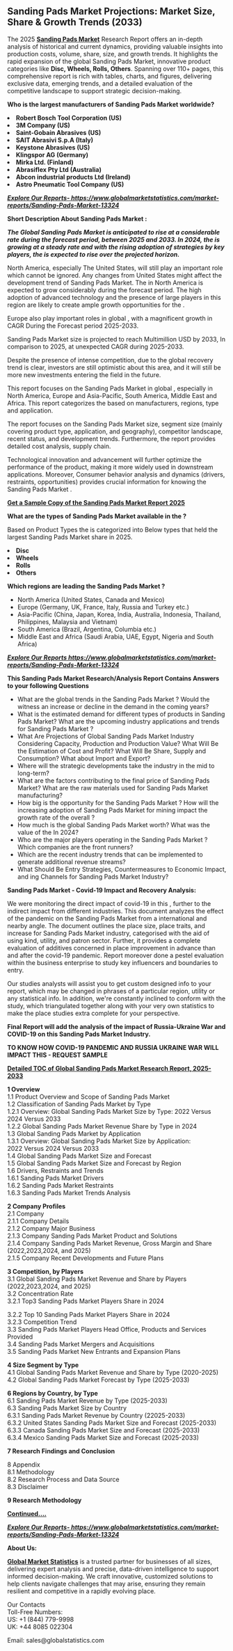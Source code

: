 <h2><strong>Sanding Pads Market Projections: Market Size, Share & Growth Trends (2033)</strong></h2><p>The 2025 <strong><a href="https://www.globalmarketstatistics.com/market-reports/Sanding-Pads-Market-13324">Sanding Pads Market</a></strong> Research Report offers an in-depth analysis of historical and current dynamics, providing valuable insights into production costs, volume, share, size, and growth trends. It highlights the rapid expansion of the global Sanding Pads Market, innovative product categories like <strong>Disc, Wheels, Rolls, Others</strong>. Spanning over 110+ pages, this comprehensive report is rich with tables, charts, and figures, delivering exclusive data, emerging trends, and a detailed evaluation of the competitive landscape to support strategic decision-making.</p><p><strong>Who is the largest manufacturers of Sanding Pads Market worldwide?</strong></p><p><strong><li>Robert Bosch Tool Corporation (US)<li>3M Company (US)<li>Saint-Gobain Abrasives (US)<li>SAIT Abrasivi S.p.A (Italy)<li>Keystone Abrasives (US)<li>Klingspor AG (Germany)<li>Mirka Ltd. (Finland)<li>Abrasiflex Pty Ltd (Australia)<li>Abcon industrial products Ltd (Ireland)<li>Astro Pneumatic Tool Company (US)</strong></p><p><strong><em><a href="https://www.globalmarketstatistics.com/market-reports/Sanding-Pads-Market-13324">Explore Our Reports-&nbsp;https://www.globalmarketstatistics.com/market-reports/Sanding-Pads-Market-13324</a></em></strong></p><p><strong>Short Description About Sanding Pads Market :</strong></p><p><strong><em>The Global Sanding Pads Market is anticipated to rise at a considerable rate during the forecast period, between 2025 and 2033. In 2024, the is growing at a steady rate and with the rising adoption of strategies by key players, the is expected to rise over the projected horizon.</em></strong></p><p>North America, especially The United States, will still play an important role which cannot be ignored. Any changes from United States might affect the development trend of Sanding Pads Market. The in North America is expected to grow considerably during the forecast period. The high adoption of advanced technology and the presence of large players in this region are likely to create ample growth opportunities for the .</p><p>Europe also play important roles in global , with a magnificent growth in CAGR During the Forecast period 2025-2033.</p><p>Sanding Pads Market size is projected to reach Multimillion USD by 2033, In comparison to 2025, at unexpected CAGR during 2025-2033.</p><p>Despite the presence of intense competition, due to the global recovery trend is clear, investors are still optimistic about this area, and it will still be more new investments entering the field in the future.</p><p>This report focuses on the Sanding Pads Market in global , especially in North America, Europe and Asia-Pacific, South America, Middle East and Africa. This report categorizes the based on manufacturers, regions, type and application.</p><p>The report focuses on the Sanding Pads Market size, segment size (mainly covering product type, application, and geography), competitor landscape, recent status, and development trends. Furthermore, the report provides detailed cost analysis, supply chain.</p><p>Technological innovation and advancement will further optimize the performance of the product, making it more widely used in downstream applications. Moreover, Consumer behavior analysis and dynamics (drivers, restraints, opportunities) provides crucial information for knowing the Sanding Pads Market .</p><p><strong><a href="https://www.globalmarketstatistics.com/market-reports/Sanding-Pads-Market-13324">Get a Sample Copy of the Sanding Pads Market Report 2025</a></strong></p><p><strong>What are the types of Sanding Pads Market available in the ?</strong></p><p>Based on Product Types the is categorized into Below types that held the largest Sanding Pads Market share in 2025.</p><p><strong><li>Disc<li>Wheels<li>Rolls<li>Others</strong></p><p><strong>Which regions are leading the Sanding Pads Market ?</strong></p><ul><li>North America (United States, Canada and Mexico)</li><li>Europe (Germany, UK, France, Italy, Russia and Turkey etc.)</li><li>Asia-Pacific (China, Japan, Korea, India, Australia, Indonesia, Thailand, Philippines, Malaysia and Vietnam)</li><li>South America (Brazil, Argentina, Columbia etc.)</li><li>Middle East and Africa (Saudi Arabia, UAE, Egypt, Nigeria and South Africa)</li></ul><p><strong><em><a href="https://www.globalmarketstatistics.com/market-reports/Sanding-Pads-Market-13324">Explore Our Reports https://www.globalmarketstatistics.com/market-reports/Sanding-Pads-Market-13324</a></em></strong></p><p><strong>This Sanding Pads Market Research/Analysis Report Contains Answers to your following Questions</strong></p><ul><li>What are the global trends in the Sanding Pads Market ? Would the witness an increase or decline in the demand in the coming years?</li><li>What is the estimated demand for different types of products in Sanding Pads Market? What are the upcoming industry applications and trends for Sanding Pads Market ?</li><li>What Are Projections of Global Sanding Pads Market Industry Considering Capacity, Production and Production Value? What Will Be the Estimation of Cost and Profit? What Will Be Share, Supply and Consumption? What about Import and Export?</li><li>Where will the strategic developments take the industry in the mid to long-term?</li><li>What are the factors contributing to the final price of Sanding Pads Market? What are the raw materials used for Sanding Pads Market manufacturing?</li><li>How big is the opportunity for the Sanding Pads Market ? How will the increasing adoption of Sanding Pads Market for mining impact the growth rate of the overall ?</li><li>How much is the global Sanding Pads Market worth? What was the value of the In 2024?</li><li>Who are the major players operating in the Sanding Pads Market ? Which companies are the front runners?</li><li>Which are the recent industry trends that can be implemented to generate additional revenue streams?</li><li>What Should Be Entry Strategies, Countermeasures to Economic Impact, and ing Channels for Sanding Pads Market Industry?</li></ul><p><strong>Sanding Pads Market - Covid-19 Impact and Recovery Analysis:</strong></p><p>We were monitoring the direct impact of covid-19 in this , further to the indirect impact from different industries. This document analyzes the effect of the pandemic on the Sanding Pads Market from a international and nearby angle. The document outlines the place size, place traits, and increase for Sanding Pads Market industry, categorised with the aid of using kind, utility, and patron sector. Further, it provides a complete evaluation of additives concerned in place improvement in advance than and after the covid-19 pandemic. Report moreover done a pestel evaluation within the business enterprise to study key influencers and boundaries to entry.</p><p>Our studies analysts will assist you to get custom designed info to your report, which may be changed in phrases of a particular region, utility or any statistical info. In addition, we're constantly inclined to conform with the study, which triangulated together along with your very own statistics to make the place studies extra complete for your perspective.</p><p><strong>Final Report will add the analysis of the impact of Russia-Ukraine War and COVID-19 on this Sanding Pads Market Industry.</strong></p><p><strong>TO KNOW HOW COVID-19 PANDEMIC AND RUSSIA UKRAINE WAR WILL IMPACT THIS - REQUEST SAMPLE</strong></p><p><strong><a href="https://www.globalmarketstatistics.com/market-reports/Sanding-Pads-Market-13324">Detailed TOC of Global Sanding Pads Market Research Report, 2025-2033</a></strong></p><p><strong>1 Overview</strong><br /> 1.1 Product Overview and Scope of Sanding Pads Market<br /> 1.2 Classification of Sanding Pads Market by Type<br /> 1.2.1 Overview: Global Sanding Pads Market Size by Type: 2022 Versus 2024 Versus 2033<br /> 1.2.2 Global Sanding Pads Market Revenue Share by Type in 2024<br /> 1.3 Global Sanding Pads Market by Application<br /> 1.3.1 Overview: Global Sanding Pads Market Size by Application: 2022&nbsp;Versus 2024 Versus 2033<br /> 1.4 Global Sanding Pads Market Size and Forecast<br /> 1.5 Global Sanding Pads Market Size and Forecast by Region<br /> 1.6 Drivers, Restraints and Trends<br /> 1.6.1 Sanding Pads Market Drivers<br /> 1.6.2 Sanding Pads Market Restraints<br /> 1.6.3 Sanding Pads Market Trends Analysis</p><p><strong>2 Company Profiles</strong><br /> 2.1 Company<br /> 2.1.1 Company Details<br /> 2.1.2 Company Major Business<br /> 2.1.3 Company Sanding Pads Market Product and Solutions<br /> 2.1.4 Company Sanding Pads Market Revenue, Gross Margin and Share (2022,2023,2024, and 2025)<br /> 2.1.5 Company Recent Developments and Future Plans</p><p><strong>3 Competition, by Players</strong><br /> 3.1 Global Sanding Pads Market Revenue and Share by Players (2022,2023,2024, and 2025)<br /> 3.2 Concentration Rate<br /> 3.2.1 Top3 Sanding Pads Market Players Share in 2024</p><p>3.2.2 Top 10 Sanding Pads Market Players Share in 2024<br /> 3.2.3 Competition Trend<br /> 3.3 Sanding Pads Market Players Head Office, Products and Services Provided<br /> 3.4 Sanding Pads Market Mergers and Acquisitions<br /> 3.5 Sanding Pads Market New Entrants and Expansion Plans</p><p><strong>4 Size Segment by Type</strong><br /> 4.1 Global Sanding Pads Market Revenue and Share by Type (2020-2025)<br /> 4.2 Global Sanding Pads Market Forecast by Type (2025-2033)</p><p><strong>6 Regions by Country, by Type</strong><br /> 6.1 Sanding Pads Market Revenue by Type (2025-2033)<br /> 6.3 Sanding Pads Market Size by Country<br /> 6.3.1 Sanding Pads Market Revenue by Country (22025-2033)<br /> 6.3.2 United States Sanding Pads Market Size and Forecast (2025-2033)<br /> 6.3.3 Canada Sanding Pads Market Size and Forecast (2025-2033)<br /> 6.3.4 Mexico Sanding Pads Market Size and Forecast (2025-2033)</p><p><strong>7 Research Findings and Conclusion</strong></p><p>8 Appendix<br /> 8.1 Methodology<br /> 8.2 Research Process and Data Source<br /> 8.3 Disclaimer</p><p><strong>9 Research Methodology</strong></p><p><strong><a href="https://www.globalmarketstatistics.com/market-reports/Sanding-Pads-Market-13324">Continued&hellip;.</a></strong></p><p><strong><em><a href="https://www.globalmarketstatistics.com/market-reports/Sanding-Pads-Market-13324">Explore Our Reports-&nbsp;https://www.globalmarketstatistics.com/market-reports/Sanding-Pads-Market-13324</a></em></strong></p><p><strong>About Us:</strong></p><p><strong><a href="https://www.globalmarketstatistics.com/">Global Market Statistics</a></strong> is a trusted partner for businesses of all sizes, delivering expert analysis and precise, data-driven intelligence to support informed decision-making. We craft innovative, customized solutions to help clients navigate challenges that may arise, ensuring they remain resilient and competitive in a rapidly evolving place.</p><p>Our Contacts<br /> Toll-Free Numbers:<br /> US: +1 (844) 779-9998<br /> UK: +44 8085 022304</p><p>Email: sales@globalstatistics.com</p>
